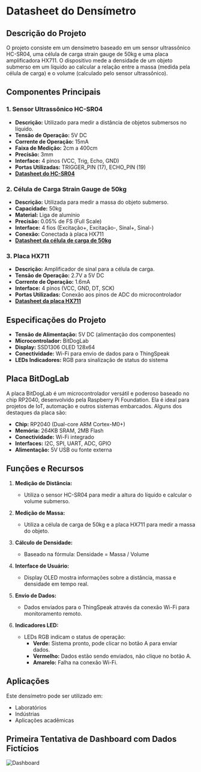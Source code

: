 # Datasheet do Densímetro

## Descrição do Projeto
O projeto consiste em um densímetro baseado em um sensor ultrassônico HC-SR04, uma célula de carga strain gauge de 50kg e uma placa amplificadora HX711. O dispositivo mede a densidade de um objeto submerso em um líquido ao calcular a relação entre a massa (medida pela célula de carga) e o volume (calculado pelo sensor ultrassônico).

## Componentes Principais
### 1. Sensor Ultrassônico HC-SR04
- **Descrição:** Utilizado para medir a distância de objetos submersos no líquido.
- **Tensão de Operação:** 5V DC
- **Corrente de Operação:** 15mA
- **Faixa de Medição:** 2cm a 400cm
- **Precisão:** 3mm
- **Interface:** 4 pinos (VCC, Trig, Echo, GND)
- **Portas Utilizadas:** TRIGGER_PIN (17), ECHO_PIN (19)
- **[Datasheet do HC-SR04](https://drive.google.com/drive/folders/1TMXq3geET8TF6RbS5PApKYEYlExPhu4m?usp=sharing)**

### 2. Célula de Carga Strain Gauge de 50kg
- **Descrição:** Utilizada para medir a massa do objeto submerso.
- **Capacidade:** 50kg
- **Material:** Liga de alumínio
- **Precisão:** 0.05% de FS (Full Scale)
- **Interface:** 4 fios (Excitação+, Excitação-, Sinal+, Sinal-)
- **Conexão:** Conectada à placa HX711
- **[Datasheet da célula de carga de 50kg](https://www.datasheethub.com/50kg-half-bridge-load-cell-sensor/)**

### 3. Placa HX711
- **Descrição:** Amplificador de sinal para a célula de carga.
- **Tensão de Operação:** 2.7V a 5V DC
- **Corrente de Operação:** 1.6mA
- **Interface:** 4 pinos (VCC, GND, DT, SCK)
- **Portas Utilizadas:** Conexão aos pinos de ADC do microcontrolador
- **[Datasheet da placa HX711](https://www.digikey.com/htmldatasheets/production/1836471/0/0/1/hx711.html)**

## Especificações do Projeto
- **Tensão de Alimentação:** 5V DC (alimentação dos componentes)
- **Microcontrolador:** BitDogLab
- **Display:** SSD1306 OLED 128x64
- **Conectividade:** Wi-Fi para envio de dados para o ThingSpeak
- **LEDs Indicadores:** RGB para sinalização de status do sistema

## Placa BitDogLab
A placa BitDogLab é um microcontrolador versátil e poderoso baseado no chip RP2040, desenvolvido pela Raspberry Pi Foundation. Ela é ideal para projetos de IoT, automação e outros sistemas embarcados. Alguns dos destaques da placa são:
- **Chip:** RP2040 (Dual-core ARM Cortex-M0+)
- **Memória:** 264KB SRAM, 2MB Flash
- **Conectividade:** Wi-Fi integrado
- **Interfaces:** I2C, SPI, UART, ADC, GPIO
- **Alimentação:** 5V USB ou fonte externa

## Funções e Recursos
1. **Medição de Distância:**
   - Utiliza o sensor HC-SR04 para medir a altura do líquido e calcular o volume submerso.

2. **Medição de Massa:**
   - Utiliza a célula de carga de 50kg e a placa HX711 para medir a massa do objeto.

3. **Cálculo de Densidade:**
   - Baseado na fórmula: Densidade = Massa / Volume

4. **Interface de Usuário:**
   - Display OLED mostra informações sobre a distância, massa e densidade em tempo real.

5. **Envio de Dados:**
   - Dados enviados para o ThingSpeak através da conexão Wi-Fi para monitoramento remoto.

6. **Indicadores LED:**
   - LEDs RGB indicam o status de operação:
     - **Verde:** Sistema pronto, pode clicar no botão A para enviar dados.
     - **Vermelho:** Dados estão sendo enviados, não clique no botão A.
     - **Amarelo:** Falha na conexão Wi-Fi.

## Aplicações
Este densímetro pode ser utilizado em:
- Laboratórios
- Indústrias
- Aplicações acadêmicas

## Primeira Tentativa de Dashboard com Dados Fictícios

![Dashboard](Primeirodash_comdadosaleatórios.jpg)

